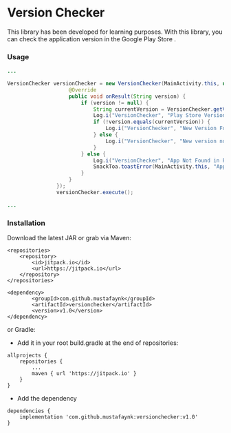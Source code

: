 # Version Checker
This library has been developed for learning purposes. With this library, you can check the application version in the Google Play Store .


### Usage

```Java
...

VersionChecker versionChecker = new VersionChecker(MainActivity.this, new VersionChecker.ResultListener() {
                    @Override
                    public void onResult(String version) {
                        if (version != null) {
                            String currentVersion = VersionChecker.getVersionCode(MainActivity.this);
                            Log.i("VersionChecker", "Play Store Version: " + version + " -- Current Version:" + currentVersion);
                            if (!version.equals(currentVersion)) {
                                Log.i("VersionChecker", "New Version Found!");
                            } else {
                                Log.i("VersionChecker", "New version not found!");
                            }
                        } else {
                            Log.i("VersionChecker", "App Not Found in Play Store!");
                            SnackToa.toastError(MainActivity.this, "App Not Found in Play Store!");
                        }
                    }
                });
                versionChecker.execute();
                
...                
```

### Installation

Download the latest JAR or grab via Maven:
```
<repositories>
	<repository>
		<id>jitpack.io</id>
		<url>https://jitpack.io</url>
	</repository>
</repositories>
	
<dependency>
	    <groupId>com.github.mustafaynk</groupId>
	    <artifactId>versionchecker</artifactId>
	    <version>v1.0</version>
</dependency>
```
or Gradle: 
- Add it in your root build.gradle at the end of repositories:
```
allprojects {
	repositories {
		...
		maven { url 'https://jitpack.io' }
	}
}
```

- Add the dependency
```
dependencies {
	implementation 'com.github.mustafaynk:versionchecker:v1.0'
}
```
